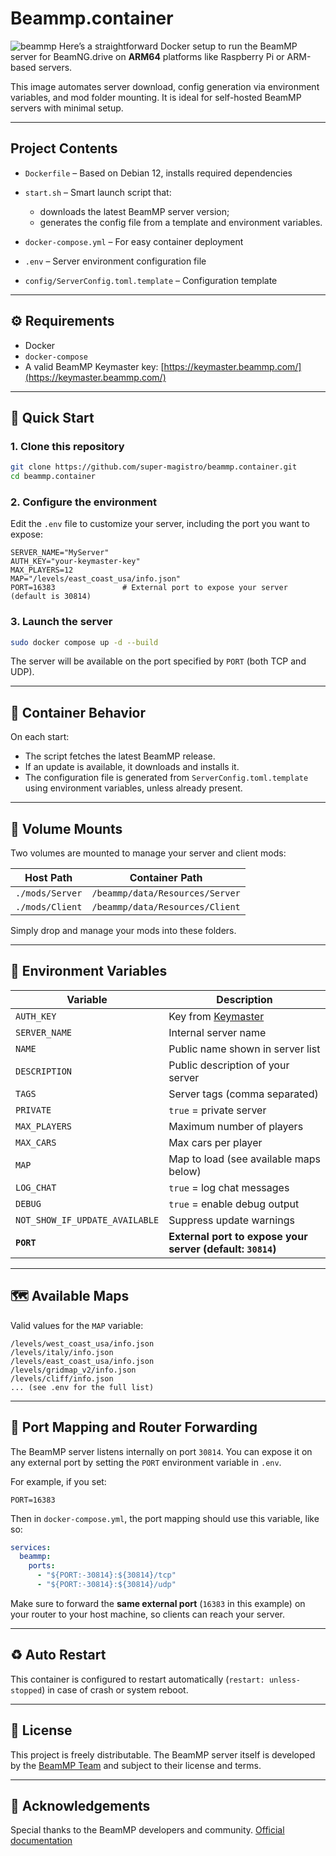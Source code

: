# Beammp.container

![beammp](https://c10.patreonusercontent.com/4/patreon-media/p/campaign/661801/1367c3e61e524d2abfa6a53c23b3f8ae/eyJ3IjoxOTIwLCJ3ZSI6MX0%3D/8.png?token-hash=rrhg9uWO1Q_7gNrGz9-x3o3mlwLt31JuYAG6vdg6Hrc%3D\&token-time=1754265600)
Here’s a straightforward Docker setup to run the BeamMP server for BeamNG.drive
on **ARM64** platforms like Raspberry Pi or ARM-based servers.

This image automates server download, config generation via environment variables, and mod folder mounting.
It is ideal for self-hosted BeamMP servers with minimal setup.

---

## Project Contents

* `Dockerfile` – Based on Debian 12, installs required dependencies
* `start.sh` – Smart launch script that:

  * downloads the latest BeamMP server version;
  * generates the config file from a template and environment variables.
* `docker-compose.yml` – For easy container deployment
* `.env` – Server environment configuration file
* `config/ServerConfig.toml.template` – Configuration template

---

## ⚙️ Requirements

* Docker
* `docker-compose`
* A valid BeamMP Keymaster key: [https://keymaster.beammp.com/](https://keymaster.beammp.com/)

---

## 🚀 Quick Start

### 1. Clone this repository

```bash
git clone https://github.com/super-magistro/beammp.container.git
cd beammp.container
```

### 2. Configure the environment

Edit the `.env` file to customize your server, including the port you want to expose:

```dotenv
SERVER_NAME="MyServer"
AUTH_KEY="your-keymaster-key"
MAX_PLAYERS=12
MAP="/levels/east_coast_usa/info.json"
PORT=16383               # External port to expose your server (default is 30814)
```

### 3. Launch the server

```bash
sudo docker compose up -d --build
```

The server will be available on the port specified by `PORT` (both TCP and UDP).

---

## 🔁 Container Behavior

On each start:

* The script fetches the latest BeamMP release.
* If an update is available, it downloads and installs it.
* The configuration file is generated from `ServerConfig.toml.template` using environment variables, unless already present.

---

## 📁 Volume Mounts

Two volumes are mounted to manage your server and client mods:

| Host Path       | Container Path                  |
| --------------- | ------------------------------- |
| `./mods/Server` | `/beammp/data/Resources/Server` |
| `./mods/Client` | `/beammp/data/Resources/Client` |

Simply drop and manage your mods into these folders.

---

## 🔐 Environment Variables

| Variable                       | Description                                                |
| ------------------------------ | ---------------------------------------------------------- |
| `AUTH_KEY`                     | Key from [Keymaster](https://keymaster.beammp.com/)        |
| `SERVER_NAME`                  | Internal server name                                       |
| `NAME`                         | Public name shown in server list                           |
| `DESCRIPTION`                  | Public description of your server                          |
| `TAGS`                         | Server tags (comma separated)                              |
| `PRIVATE`                      | `true` = private server                                    |
| `MAX_PLAYERS`                  | Maximum number of players                                  |
| `MAX_CARS`                     | Max cars per player                                        |
| `MAP`                          | Map to load (see available maps below)                     |
| `LOG_CHAT`                     | `true` = log chat messages                                 |
| `DEBUG`                        | `true` = enable debug output                               |
| `NOT_SHOW_IF_UPDATE_AVAILABLE` | Suppress update warnings                                   |
| **`PORT`**                     | **External port to expose your server (default: `30814`)** |

---

## 🗺️ Available Maps

Valid values for the `MAP` variable:

```
/levels/west_coast_usa/info.json
/levels/italy/info.json
/levels/east_coast_usa/info.json
/levels/gridmap_v2/info.json
/levels/cliff/info.json
... (see .env for the full list)
```

---

## 🔌 Port Mapping and Router Forwarding

The BeamMP server listens internally on port `30814`. You can expose it on any external port by setting the `PORT` environment variable in `.env`.

For example, if you set:

```dotenv
PORT=16383
```

Then in `docker-compose.yml`, the port mapping should use this variable, like so:

```yaml
services:
  beammp:
    ports:
      - "${PORT:-30814}:${30814}/tcp"
      - "${PORT:-30814}:${30814}/udp"
```

Make sure to forward the **same external port** (`16383` in this example) on your router to your host machine, so clients can reach your server.

---

## ♻️ Auto Restart

This container is configured to restart automatically (`restart: unless-stopped`) in case of crash or system reboot.

---

## 📄 License

This project is freely distributable.
The BeamMP server itself is developed by the [BeamMP Team](https://beammp.com) and subject to their license and terms.

---

## 🙏 Acknowledgements

Special thanks to the BeamMP developers and community.
[Official documentation](https://docs.beammp.com)
